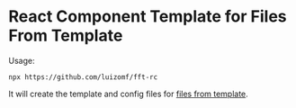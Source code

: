# React Component Template for Files From Template

Usage:

```
npx https://github.com/luizomf/fft-rc
```

It will create the template and config files for [files from template](https://www.npmjs.com/package/files-from-template).
